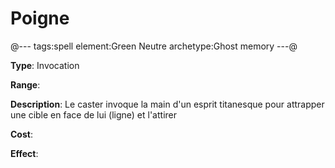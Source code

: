 # Poigne

@---
tags:spell
element:Green Neutre
archetype:Ghost memory
---@

**Type**:
Invocation

**Range**:

**Description**:
Le caster invoque la main d'un esprit titanesque pour attrapper une cible en face de lui (ligne) et l'attirer

**Cost**:

**Effect**:
